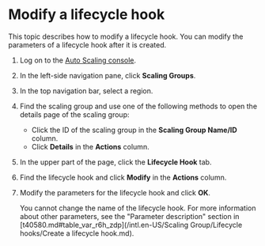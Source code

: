 # Modify a lifecycle hook

This topic describes how to modify a lifecycle hook. You can modify the parameters of a lifecycle hook after it is created.

1.  Log on to the [Auto Scaling console](https://essnew.console.aliyun.com/).

2.  In the left-side navigation pane, click **Scaling Groups**.

3.  In the top navigation bar, select a region.

4.  Find the scaling group and use one of the following methods to open the details page of the scaling group:

    -   Click the ID of the scaling group in the **Scaling Group Name/ID** column.
    -   Click **Details** in the **Actions** column.
5.  In the upper part of the page, click the **Lifecycle Hook** tab.

6.  Find the lifecycle hook and click **Modify** in the **Actions** column.

7.  Modify the parameters for the lifecycle hook and click **OK**.

    You cannot change the name of the lifecycle hook. For more information about other parameters, see the "Parameter description" section in [t40580.md\#table\_var\_r6h\_zdp](/intl.en-US/Scaling Group/Lifecycle hooks/Create a lifecycle hook.md).


